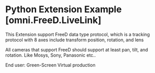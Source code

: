 # Python Extension Example [omni.FreeD.LiveLink]

This Extension support FreeD data type protocol, which is a tracking protocol with 8 axes include transform position, rotation, and lens

All cameras that support FreeD should support at least pan, tilt, and rotation. Like Mosys, Sony, Panasonic etc..

End user: Green-Screen Virtual production 



